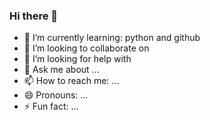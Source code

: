 ### Hi there 👋



- 🌱 I’m currently learning: python and github
- 👯 I’m looking to collaborate on
- 🤔 I’m looking for help with 
- 💬 Ask me about ...
- 📫 How to reach me: ...
- 😄 Pronouns: ...
- ⚡ Fun fact: ...

